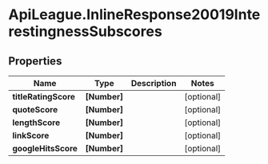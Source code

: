 # ApiLeague.InlineResponse20019InterestingnessSubscores

## Properties

Name | Type | Description | Notes
------------ | ------------- | ------------- | -------------
**titleRatingScore** | **[Number]** |  | [optional] 
**quoteScore** | **[Number]** |  | [optional] 
**lengthScore** | **[Number]** |  | [optional] 
**linkScore** | **[Number]** |  | [optional] 
**googleHitsScore** | **[Number]** |  | [optional] 


